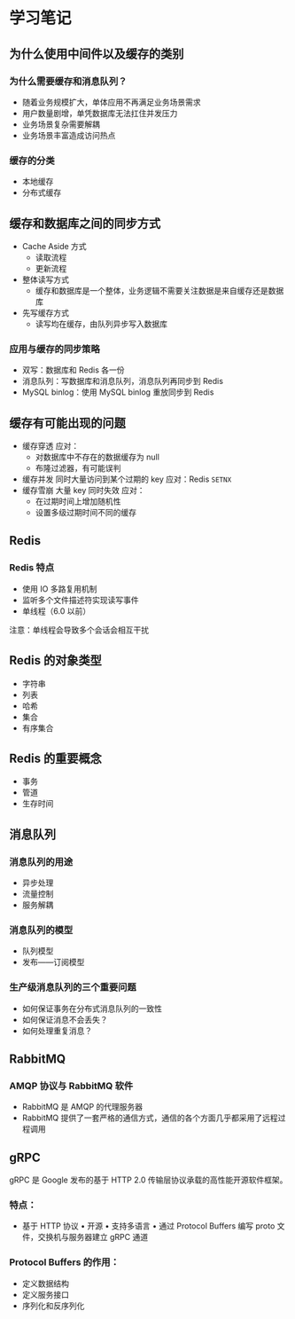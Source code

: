 # 学习笔记

## 为什么使用中间件以及缓存的类别
### 为什么需要缓存和消息队列？
* 随着业务规模扩大，单体应用不再满足业务场景需求
* 用户数量剧增，单凭数据库无法扛住并发压力
* 业务场景复杂需要解耦
* 业务场景丰富造成访问热点

### 缓存的分类
* 本地缓存
* 分布式缓存

## 缓存和数据库之间的同步方式
* Cache Aside 方式
	* 读取流程
	* 更新流程
* 整体读写方式
	* 缓存和数据库是一个整体，业务逻辑不需要关注数据是来自缓存还是数据库
* 	先写缓存方式
	* 读写均在缓存，由队列异步写入数据库

### 应用与缓存的同步策略
* 双写：数据库和 Redis 各一份
* 消息队列：写数据库和消息队列，消息队列再同步到 Redis
* MySQL binlog：使用 MySQL binlog 重放同步到 Redis

## 缓存有可能出现的问题
* 缓存穿透
应对：
	* 对数据库中不存在的数据缓存为 null
	* 布隆过滤器，有可能误判
* 缓存并发
同时大量访问到某个过期的 key
应对：Redis `SETNX`
* 缓存雪崩
大量 key 同时失效
应对：
	* 在过期时间上增加随机性
	* 设置多级过期时间不同的缓存

## Redis
### Redis 特点
* 使用 IO 多路复用机制
* 监听多个文件描述符实现读写事件
* 单线程（6.0 以前）

注意：单线程会导致多个会话会相互干扰

## Redis 的对象类型
* 字符串
* 列表
* 哈希
* 集合
* 有序集合

## Redis 的重要概念
* 事务
* 管道
* 生存时间

## 消息队列
### 消息队列的用途
* 异步处理
* 流量控制
* 服务解耦

### 消息队列的模型
* 队列模型
* 发布——订阅模型

### 生产级消息队列的三个重要问题
* 如何保证事务在分布式消息队列的一致性
* 如何保证消息不会丢失？
* 如何处理重复消息？

## RabbitMQ
### AMQP 协议与 RabbitMQ 软件
* RabbitMQ 是 AMQP 的代理服务器
* RabbitMQ 提供了一套严格的通信方式，通信的各个方面几乎都采用了远程过程调用

## gRPC
gRPC 是 Google 发布的基于 HTTP 2.0 传输层协议承载的高性能开源软件框架。

### 特点：
* 基于 HTTP 协议
• 开源
• 支持多语言
• 通过 Protocol Buffers 编写 proto 文件，交换机与服务器建立 gRPC 通道

### Protocol Buffers 的作用：
* 定义数据结构
* 定义服务接口
* 序列化和反序列化
